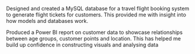 
Designed and created a MySQL database for a travel flight booking system to generate flight tickets for customers. This provided me with insight into how models and databases work.


Produced a Power BI report on customer data to showcase relationships between age groups, customer points and location. This has helped me build up confidence in constructing visuals and analysing data


